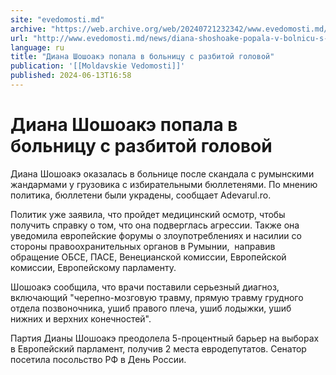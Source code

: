 ```yaml
---
site: "evedomosti.md"
archive: "https://web.archive.org/web/20240721232342/www.evedomosti.md/news/diana-shoshoake-popala-v-bolnicu-s-razbitoj-golovoj-i-sinyak"
url: "http://www.evedomosti.md/news/diana-shoshoake-popala-v-bolnicu-s-razbitoj-golovoj-i-sinyak"
language: ru
title: "Диана Шошоакэ попала в больницу с разбитой головой"
publication: '[[Moldavskie Vedomosti]]'
published: 2024-06-13T16:58
---
```


# Диана Шошоакэ попала в больницу с разбитой головой

Диана Шошоакэ оказалась в больнице после скандала с румынскими жандармами у грузовика с избирательными бюллетенями. По мнению политика, бюллетени были украдены, сообщает Аdevarul.ro.

Политик уже заявила, что пройдет медицинский осмотр, чтобы получить справку о том, что она подверглась агрессии. Также она уведомила европейские форумы о злоупотреблениях и насилии со стороны правоохранительных органов в Румынии,  направив обращение ОБСЕ, ПАСЕ, Венецианской комиссии, Европейской комиссии, Европейскому парламенту.

Шошоакэ сообщила, что врачи поставили серьезный диагноз, включающий "черепно-мозговую травму, прямую травму грудного отдела позвоночника, ушиб правого плеча, ушиб лодыжки, ушиб нижних и верхних конечностей".

Партия Дианы Шошоакэ преодолела 5-процентный барьер на выборах в Европейский парламент, получив 2 места евродепутатов. Сенатор посетила посольство РФ в День России.